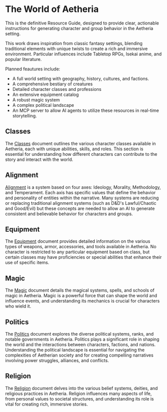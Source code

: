 # The World of Aetheria

This is the definitive Resource Guide, designed to provide clear, actionable instructions for generating character and group behavior in the Aetheria setting.

This work draws inspiration from classic fantasy settings, blending traditional elements with unique twists to create a rich and immersive environment. Particular influences include Tabletop RPGs, Isekai anime, and popular literature.

Planned feautures include:
- A full world setting with geography, history, cultures, and factions.
- A comprehensive bestiary of creatures
- Detailed character classes and professions
- An extensive equipment catalog
- A robust magic system
- A complex political landscape
- An MCP server to allow AI agents to utilize these resources in real-time storytelling.

## Classes
The [Classes](docs/Classes.md) document outlines the various character classes available in Aetheria, each with unique abilities, skills, and roles. This section is essential for understanding how different characters can contribute to the story and interact with the world.

## Alignment
[Alignment](docs/Alignment.md) is a system based on four axes: Ideology, Morality, Methodology, and Temperament. Each axis has specific values that define the behavior and personality of entities within the narrative. Many systems are reducing or replacing traditional alignment systems (such as D&D's Lawful/Chaotic and Good/Evil) but these concepts are needed to allow an AI to generate consistent and believable behavior for characters and groups.

## Equipment
The [Equipment](docs/Equipment.md) document provides detailed information on the various types of weapons, armor, accessories, and tools available in Aetheria. No character is restricted to any particular equipment based on class, but certain classes may have proficiencies or special abilities that enhance their use of specific items.

## Magic
The [Magic](docs/Magic.md) document details the magical systems, spells, and schools of magic in Aetheria. Magic is a powerful force that can shape the world and influence events, and understanding its mechanics is crucial for characters who wield it.

## Politics
The [Politics](docs/Politics.md) document explores the diverse political systems, ranks, and notable governments in Aetheria. Politics plays a significant role in shaping the world and the interactions between characters, factions, and nations. Understanding the political landscape is essential for navigating the complexities of Aetherian society and for creating compelling narratives involving power struggles, alliances, and conflicts.

## Religion
The [Religion](docs/Religion.md) document delves into the various belief systems, deities, and religious practices in Aetheria. Religion influences many aspects of life, from personal values to societal structures, and understanding its role is vital for creating rich, immersive stories.
